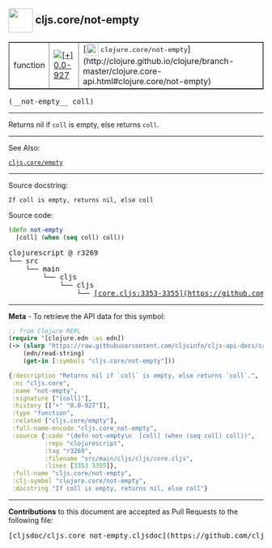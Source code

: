 ## <img width="48px" valign="middle" src="http://i.imgur.com/Hi20huC.png"> cljs.core/not-empty

 <table border="1">
<tr>

<td>function</td>
<td><a href="https://github.com/cljsinfo/cljs-api-docs/tree/0.0-927"><img valign="middle" alt="[+] 0.0-927" src="https://img.shields.io/badge/+-0.0--927-lightgrey.svg"></a> </td>
<td>
[<img height="24px" valign="middle" src="http://i.imgur.com/1GjPKvB.png"> <samp>clojure.core/not-empty</samp>](http://clojure.github.io/clojure/branch-master/clojure.core-api.html#clojure.core/not-empty)
</td>
</tr>
</table>

 <samp>
(__not-empty__ coll)<br>
</samp>

---

Returns nil if `coll` is empty, else returns `coll`.

---


See Also:

[`cljs.core/empty`](cljs.core_empty.md)<br>

---

Source docstring:

```
If coll is empty, returns nil, else coll
```

Source code:

```clj
(defn not-empty
  [coll] (when (seq coll) coll))
```

 <pre>
clojurescript @ r3269
└── src
    └── main
        └── cljs
            └── cljs
                └── <ins>[core.cljs:3353-3355](https://github.com/clojure/clojurescript/blob/r3269/src/main/cljs/cljs/core.cljs#L3353-L3355)</ins>
</pre>


---

__Meta__ - To retrieve the API data for this symbol:

```clj
;; from Clojure REPL
(require '[clojure.edn :as edn])
(-> (slurp "https://raw.githubusercontent.com/cljsinfo/cljs-api-docs/catalog/cljs-api.edn")
    (edn/read-string)
    (get-in [:symbols "cljs.core/not-empty"]))
```

```clj
{:description "Returns nil if `coll` is empty, else returns `coll`.",
 :ns "cljs.core",
 :name "not-empty",
 :signature ["[coll]"],
 :history [["+" "0.0-927"]],
 :type "function",
 :related ["cljs.core/empty"],
 :full-name-encode "cljs.core_not-empty",
 :source {:code "(defn not-empty\n  [coll] (when (seq coll) coll))",
          :repo "clojurescript",
          :tag "r3269",
          :filename "src/main/cljs/cljs/core.cljs",
          :lines [3353 3355]},
 :full-name "cljs.core/not-empty",
 :clj-symbol "clojure.core/not-empty",
 :docstring "If coll is empty, returns nil, else coll"}

```

---

__Contributions__ to this document are accepted as Pull Requests to the following file:

 <pre>
[cljsdoc/cljs.core_not-empty.cljsdoc](https://github.com/cljsinfo/cljs-api-docs/blob/master/cljsdoc/cljs.core_not-empty.cljsdoc)
</pre>

